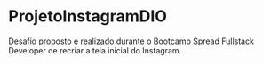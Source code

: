 # ProjetoInstagramDIO
Desafio proposto e realizado durante o Bootcamp Spread Fullstack Developer de recriar a tela inicial do Instagram. 



